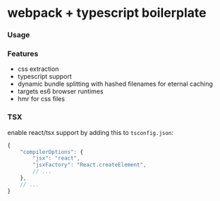 # webpack + typescript boilerplate

### Usage

### Features
* css extraction
* typescript support
* dynamic bundle splitting with hashed filenames for eternal caching
* targets es6 browser runtimes
* hmr for css files

### TSX

enable react/tsx support by adding this to `tsconfig.json`:

```javascript
{
	"compilerOptions": {
		"jsx": "react",
    	"jsxFactory": "React.createElement",
		// ...
	},
	// ...
}
```
